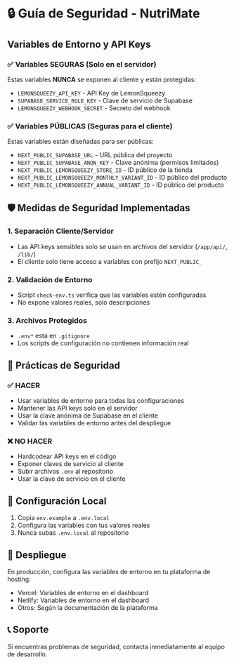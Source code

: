# 🔒 Guía de Seguridad - NutriMate

## Variables de Entorno y API Keys

### ✅ Variables SEGURAS (Solo en el servidor)

Estas variables **NUNCA** se exponen al cliente y están protegidas:

- `LEMONSQUEEZY_API_KEY` - API Key de LemonSqueezy
- `SUPABASE_SERVICE_ROLE_KEY` - Clave de servicio de Supabase
- `LEMONSQUEEZY_WEBHOOK_SECRET` - Secreto del webhook

### ✅ Variables PÚBLICAS (Seguras para el cliente)

Estas variables están diseñadas para ser públicas:

- `NEXT_PUBLIC_SUPABASE_URL` - URL pública del proyecto
- `NEXT_PUBLIC_SUPABASE_ANON_KEY` - Clave anónima (permisos limitados)
- `NEXT_PUBLIC_LEMONSQUEEZY_STORE_ID` - ID público de la tienda
- `NEXT_PUBLIC_LEMONSQUEEZY_MONTHLY_VARIANT_ID` - ID público del producto
- `NEXT_PUBLIC_LEMONSQUEEZY_ANNUAL_VARIANT_ID` - ID público del producto

## 🛡️ Medidas de Seguridad Implementadas

### 1. Separación Cliente/Servidor
- Las API keys sensibles solo se usan en archivos del servidor (`/app/api/`, `/lib/`)
- El cliente solo tiene acceso a variables con prefijo `NEXT_PUBLIC_`

### 2. Validación de Entorno
- Script `check-env.ts` verifica que las variables estén configuradas
- No expone valores reales, solo descripciones

### 3. Archivos Protegidos
- `.env*` está en `.gitignore`
- Los scripts de configuración no contienen información real

## 🚨 Prácticas de Seguridad

### ✅ HACER
- Usar variables de entorno para todas las configuraciones
- Mantener las API keys solo en el servidor
- Usar la clave anónima de Supabase en el cliente
- Validar las variables de entorno antes del despliegue

### ❌ NO HACER
- Hardcodear API keys en el código
- Exponer claves de servicio al cliente
- Subir archivos `.env` al repositorio
- Usar la clave de servicio en el cliente

## 🔧 Configuración Local

1. Copia `env.example` a `.env.local`
2. Configura las variables con tus valores reales
3. Nunca subas `.env.local` al repositorio

## 🚀 Despliegue

En producción, configura las variables de entorno en tu plataforma de hosting:
- Vercel: Variables de entorno en el dashboard
- Netlify: Variables de entorno en el dashboard
- Otros: Según la documentación de la plataforma

## 📞 Soporte

Si encuentras problemas de seguridad, contacta inmediatamente al equipo de desarrollo. 